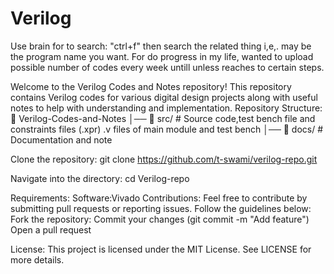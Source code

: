 # Verilog
Use brain for to search: "ctrl+f" then search the related thing i,e,. may be the program name you want.
For do progress in my life, wanted to upload possible number of codes every week untill unless reaches to certain steps.

Welcome to the Verilog Codes and Notes repository!
This repository contains Verilog codes for various digital design projects along with useful notes to help with understanding and implementation.
Repository Structure:
📂 Verilog-Codes-and-Notes
│── 📁 src/                # Source code,test bench file and constraints files (.xpr)
        .v files of main module and test bench
│── 📁 docs/               # Documentation and note

Clone the repository:
git clone https://github.com/t-swami/verilog-repo.git 

Navigate into the directory:
cd Verilog-repo

Requirements:
Software:Vivado
Contributions:
Feel free to contribute by submitting pull requests or reporting issues. Follow the guidelines below:
Fork the repository:
Commit your changes (git commit -m "Add feature")
Open a pull request


License:
This project is licensed under the MIT License. See LICENSE for more details.

